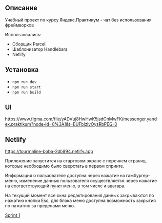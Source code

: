 ## Описание

Учебный проект по курсу Яндекс.Практикум - чат без использования фреймворков

Использовались:
- Сборщик Parcel
- Шаблонизатор Handlebars
- Netlify

## Установка

- `npm run dev`
- `npm run start`
- `npm run build`

## UI
https://www.figma.com/file/yADVuj8HwHwK5jsdOhMwFK/messenger.yandex.praktikum?node-id=0%3A1&t=EUFbIzlvOysRbPEG-0

## Netlify
https://tourmaline-boba-2db994.netlify.app

Приложение запустится на стартовом экране с перечнем страниц, которые необходимо было сверстать в первом спринте.

Информация о пользователе доступна через нажатие на гамбургер-меню, изменение данных пользователя осуществляется через нажатие на соответствующий пункт меню, в том числе и аватара.

На текущий момент все окна редактирования данных закрываются по нажатию кнопки Esc, для блока меню доступна возможность закрытия по нажатию за пределами меню.

[Sprint 1](https://github.com/alheym/middle.messenger.praktikum.yandex/pull/2)
